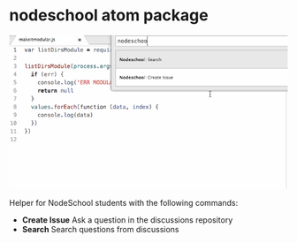 # nodeschool atom package

![NodeSchool preview](nodeschool.gif)

Helper for NodeSchool students with the following commands:

* **Create Issue** Ask a question in the discussions repository
* **Search** Search questions from discussions
